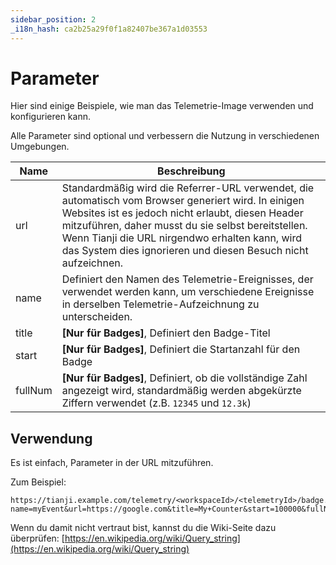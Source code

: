 ```yaml
---
sidebar_position: 2
_i18n_hash: ca2b25a29f0f1a82407be367a1d03553
---
```

# Parameter

Hier sind einige Beispiele, wie man das Telemetrie-Image verwenden und konfigurieren kann.

Alle Parameter sind optional und verbessern die Nutzung in verschiedenen Umgebungen.

| Name | Beschreibung |
| -------- | --------- |
| url | Standardmäßig wird die Referrer-URL verwendet, die automatisch vom Browser generiert wird. In einigen Websites ist es jedoch nicht erlaubt, diesen Header mitzuführen, daher musst du sie selbst bereitstellen. Wenn Tianji die URL nirgendwo erhalten kann, wird das System dies ignorieren und diesen Besuch nicht aufzeichnen. |
| name | Definiert den Namen des Telemetrie-Ereignisses, der verwendet werden kann, um verschiedene Ereignisse in derselben Telemetrie-Aufzeichnung zu unterscheiden. |
| title | **[Nur für Badges]**, Definiert den Badge-Titel |
| start | **[Nur für Badges]**, Definiert die Startanzahl für den Badge |
| fullNum | **[Nur für Badges]**, Definiert, ob die vollständige Zahl angezeigt wird, standardmäßig werden abgekürzte Ziffern verwendet (z.B. `12345` und `12.3k`) |

## Verwendung

Es ist einfach, Parameter in der URL mitzuführen.

Zum Beispiel:

```
https://tianji.example.com/telemetry/<workspaceId>/<telemetryId>/badge.svg?name=myEvent&url=https://google.com&title=My+Counter&start=100000&fullNum=true
```

Wenn du damit nicht vertraut bist, kannst du die Wiki-Seite dazu überprüfen: [https://en.wikipedia.org/wiki/Query_string](https://en.wikipedia.org/wiki/Query_string)
